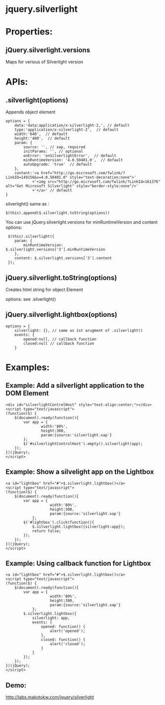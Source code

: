 jquery.silverlight
==============


Properties:
==============

jQuery.silverlight.versions
---------------------------
Maps for verious of Silverlight version

APIs:
==============

.silverlight(options)
------------------
Appends object element

	options = {
		data:'data:application/x-silverlight-2,', // default
		type:'application/x-silverlight-2',  // default
		width:'640',  // default
		height:'480',  // default
		param: {
			source: '', // xap, required
			initParams: '', // optional
			onError: 'onSilverlightError',  // default
			minRuntimeVersion: '4.0.50401.0',  // default
			autoUpgrade: 'true'  // default
		},
		content:'<a href="http://go.microsoft.com/fwlink/?LinkID=149156&v=4.0.50401.0" style="text-decoration:none">'
				+'<img src="http://go.microsoft.com/fwlink/?LinkId=161376" alt="Get Microsoft Silverlight" style="border-style:none"/>'
				+'</a>' // default
	}

silverlight() same as :

	$(this).append($.silverlight.toString(options))


You can use jQuery.silverlight.versions for minRuntimeVersion and content options:
  
	 $(this).silverlight({
	 	param: {
	 		minRuntimeVersion: $.silverlight.versions['3'].minRuntimeVersion
	 	},
	 	content: $.silverlight.versions['3'].content
	 });


jQuery.silverlight.toString(options)
------------------
Creates html string for object Element

options: see .silverlight()



jQuery.silverlight.lightbox(options)
------------------

	options = {
		silverlight: {}, // same as 1st arugment of .silverlight()
		events: {
			opened:null, // callback function
			closed:null // callback function 
		}

Examples:
==============

Example: Add a silverlight application to the DOM Element
------------------

	<div id="silverlightControlHost" style="text-align:center;"></div>
	<script type="text/javascript">
	(function($) {
		$(document).ready(function(){
			var app = {
					width:'80%',
					height:300,
					param:{source:'silverlight.xap'}
			};
			$('#silverlightControlHost').empty().silverlight(app);
		});
	})(jQuery);
	</script>
	
Example: Show a silvelight app on the Lightbox
------------------

	<a id="lightbox" href="#">$.silverlight.lightbox()</a>
	<script type="text/javascript">
	(function($) {
		$(document).ready(function(){
			var app = {
						width:'80%',
						height:300,
						param:{source:'silverlight.xap'}
				};
			$('#lightbox').click(function(){
				$.silverlight.lightbox({silverlight:app});
				return false;
			});
		});
	})(jQuery);
	</script>


Example: Using callback function for Lightbox
------------------

	<a id="lightbox" href="#">$.silverlight.lightbox()</a>
	<script type="text/javascript">
	(function($) {
		$(document).ready(function(){
			var app = {
						width:'80%',
						height:300,
						param:{source:'silverlight.xap'}
				};
			$.silverlight.lightbox({
				silverlight: app,
				events: {
					opened: function() {
						alert('opened');
					},
					closed: function() {
						alert('closed');
					}
				}
			});
		});
	})(jQuery);
	</script>


Demo:
------------------

http://labs.makotokw.com/jquery/silverlight


